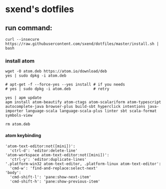 # sxend's dotfiles

## run command:

    curl --insecure https://raw.githubusercontent.com/sxend/dotfiles/master/install.sh | bash

### install atom
```
wget -O atom.deb https://atom.io/download/deb
yes | sudo dpkg -i atom.deb

# apt-get -f --force-yes --yes install # if you needs
# yes | sudo dpkg -i atom.deb          # retry

yes | apm update
apm install atom-beautify atom-ctags atom-scalariform atom-typescript autocomplete-java browser-plus build-sbt hyperclick intentions java-importer language-scala language-scala-plus linter sbt scala-format symbols-view

rm atom.deb
```

#### atom keybinding
```
'atom-text-editor:not([mini])':
  'ctrl-d': 'editor:delete-line'
'atom-workspace atom-text-editor:not([mini])':
  'ctrl-y': 'editor:duplicate-lines'
'.platform-win32 atom-text-editor, .platform-linux atom-text-editor':
  'cmd-w': 'find-and-replace:select-next'
'body':
  'cmd-shift-l': 'pane:show-next-item'
  'cmd-shift-h': 'pane:show-previous-item'

```
